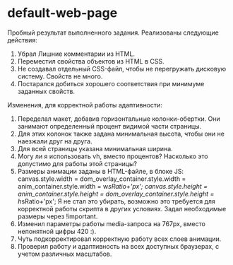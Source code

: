 # default-web-page
Пробный результат выполненного задания.
Реализованы следующие действия:
1. Убрал Лишние комментарии из HTML.
2. Переместил свойства объектов из HTML в CSS.
3. Не создавал отдельный CSS-файл, чтобы не перегружать дисковую систему. Свойств не много.
4. Постарался добиться хорошего соответствия при минимуме заданных свойств.

Изменения, для корректной работы адаптивности:
1. Переделал макет, добавив горизонтальные колонки-обертки. Они занимают определенный процент видимой части страницы.
2. Для этих колонок также задана минимальная высота, чтобы они не наезжали друг на друга.
3. Для всей страницы указана минимальная ширина.
4. Могу ли я использовать vh, вместо процентов? Насколько это допустимо для работы этой страницы?
5. Размеры анимации заданы в HTML-файле, в блоке JS:
canvas.style.width = dom_overlay_container.style.width = anim_container.style.width =  w*sRatio+'px';
canvas.style.height = anim_container.style.height = dom_overlay_container.style.height = h*sRatio+'px';
Я не стал это убирать, возможно это требуется для корректной работы скрипта в других условиях.
Задал необходимые размеры через !important.
6. Изменил параметры работы media-запроса на 767px, вместо непонятной цифры 420 :).
7. Чуть подкорректировал корректную работу всех слоев анимации.
8. Проверил работу и адаптивность на всех доступных браузерах, с учетом различных масштабов.
